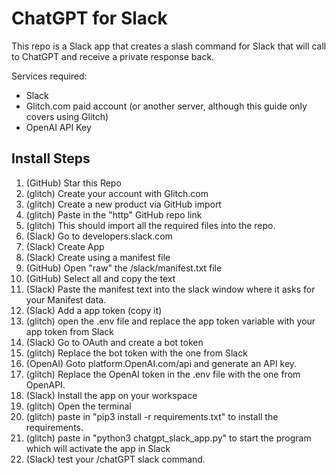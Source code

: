 # ChatGPT for Slack

This repo is a Slack app that creates a slash command for Slack that will call to ChatGPT and receive a private response back. 

Services required:
- Slack
- Glitch.com paid account (or another server, although this guide only covers using Glitch)
- OpenAI API Key

## Install Steps

1. (GitHub) Star this Repo
2. (glitch) Create your account with Glitch.com
3. (glitch) Create a new product via GitHub import
4. (glitch) Paste in the "http" GitHub repo link
5. (glitch) This should import all the required files into the repo. 
6. (Slack) Go to developers.slack.com
7. (Slack) Create App
8. (Slack) Create using a manifest file
9. (GitHub) Open "raw" the /slack/manifest.txt file
10. (GitHub) Select all and copy the text
11. (Slack) Paste the manifest text into the slack window where it asks for your Manifest data. 
12. (Slack) Add a app token (copy it)
13. (glitch) open the .env file and replace the app token variable with your app token from Slack
14. (Slack) Go to OAuth and create a bot token
15. (glitch) Replace the bot token with the one from Slack
16. (OpenAI) Goto platform.OpenAI.com/api and generate an API key. 
17. (glitch) Replace the OpenAI token in the .env file with the one from OpenAPI. 
18. (Slack) Install the app on your workspace
19. (glitch) Open the terminal
20. (glitch) paste in "pip3 install -r requirements.txt" to install the requirements. 
21. (glitch) paste in "python3 chatgpt_slack_app.py" to start the program which will activate the app in Slack
22. (Slack) test your /chatGPT slack command. 
